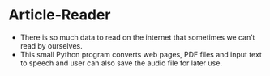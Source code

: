 # Article-Reader

- There is so much data to read on the internet that sometimes we can’t read by ourselves. 
- This small Python program converts web pages, PDF files and input text to speech and user can also save the audio file for later use.

